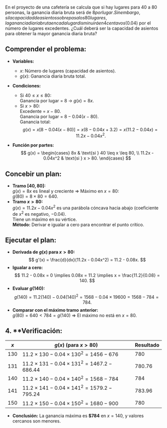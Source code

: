 
En el proyecto de una cafetería se calcula que si hay lugares para 40 a 80 personas, la ganancia diaria bruta será de $8 por lugar. Sin embargo, si la capacidad de asientos sobrepasa los 80 lugares, la ganancia diaria bruta en cada lugar disminuirá en 4 centavos ($0.04) por el número de lugares excedentes. ¿Cuál deberá ser la capacidad de asientos para obtener la mayor ganancia diaria bruta?

## Comprender el problema:
- **Variables:**
  - $x$: Número de lugares (capacidad de asientos).
  - $g(x)$: Ganancia diaria bruta total.
- **Condiciones:**
  - Si $40 \leq x \leq 80$:  
    Ganancia por lugar = $8$ → $g(x) = 8x$.
  - Si $x > 80$:  
    Excedente = $x - 80$.  
    Ganancia por lugar = $8 - 0.04(x - 80)$.  
    Ganancia total:  
    $$
    g(x) = x \left[ 8 - 0.04(x - 80) \right] = x \left( 8 - 0.04x + 3.2 \right) = x(11.2 - 0.04x) = 11.2x - 0.04x^2.
    $$

- **Función por partes:**
  $$
  g(x) = 
  \begin{cases} 
  8x & \text{si } 40 \leq x \leq 80, \\
  11.2x - 0.04x^2 & \text{si } x > 80.
  \end{cases}
  $$

## Concebir un plan:
- **Tramo $[40, 80]$:**  
  $g(x) = 8x$ es lineal y creciente $\Rightarrow$ Máximo en $x = 80$:  
  $g(80) = 8 \times 80 = 640$.
- **Tramo $x > 80$:**  
  $g(x) = 11.2x - 0.04x^2$ es una parábola cóncava hacia abajo (coeficiente de $x^2$ es negativo, $-0.04$).  
  Tiene un máximo en su vértice.  
  **Método:** Derivar e igualar a cero para encontrar el punto crítico.

## Ejecutar el plan:
- **Derivada de $g(x)$ para $x > 80$:**  
  $$
  g'(x) = \frac{d}{dx}(11.2x - 0.04x^2) = 11.2 - 0.08x.
  $$
- **Igualar a cero:**  
  $$
  11.2 - 0.08x = 0 \implies 0.08x = 11.2 \implies x = \frac{11.2}{0.08} = 140.
  $$
- **Evaluar $g(140)$:**  
  $$
  g(140) = 11.2(140) - 0.04(140)^2 = 1568 - 0.04 \times 19600 = 1568 - 784 = 784.
  $$
- **Comparar con el máximo tramo anterior:**  
  $g(80) = 640 < 784 = g(140)$ $\Rightarrow$ El máximo no está en $x = 80$.

## 4. **Verificación:

| $x$   | $g(x)$ (para $x > 80$)                                  | Resultado |
| ----- | ------------------------------------------------------- | --------- |
| $130$ | $11.2 \times 130 - 0.04 \times 130^2 = 1456 - 676$      | $780$     |
| $131$ | $11.2 \times 131 - 0.04 \times 131^2 = 1467.2 - 686.44$ | $780.76$  |
| $140$ | $11.2 \times 140 - 0.04 \times 140^2 = 1568 - 784$      | $784$     |
| $141$ | $11.2 \times 141 - 0.04 \times 141^2 = 1579.2 - 795.24$ | $783.96$  |
| $150$ | $11.2 \times 150 - 0.04 \times 150^2 = 1680 - 900$      | $780$     |

- **Conclusión:** La ganancia máxima es **$784** en $x = 140$, y valores cercanos son menores.
